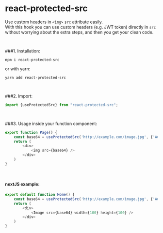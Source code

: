 # react-protected-src

Use custom headers in `<img>` `src` attribute easily. <br />
With this hook you can use custom headers (e.g. JWT token) directly in `src` without worrying about the extra steps, and then you get your clean code.

<br />

###1. Installation:


```shell
npm i react-protected-src
```
or with yarn: 
```shell
yarn add react-protected-src
```
<br />

###2. Import:

```javascript
import {useProtectedSrc} from "react-protected-src";
```
<br />

###3. Usage inside your function component:
```javascript
export function Page() {
    const base64 = useProtectedSrc('http://example.com/image.jpg', {'Authorization': 'Bearer SOME_TOKEN'})
    return (
        <div>
            <img src={base64} />
        </div>
    )
}
```

<br />

#### nextJS example:

```javascript
export default function Home() {
    const base64 = useProtectedSrc('http://example.com/image.jpg', {'Authorization': 'Bearer SOME_TOKEN'})
    return (
        <div>
            <Image src={base64} width={100} height={100} />
        </div>
    )
}
```